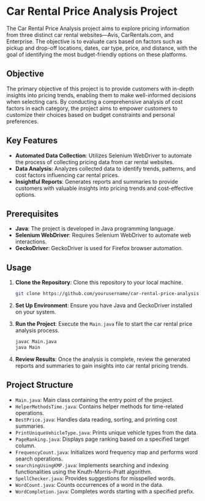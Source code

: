 # Car Rental Price Analysis Project

The Car Rental Price Analysis project aims to explore pricing information from three distinct car rental websites—Avis, CarRentals.com, and Enterprise. The objective is to evaluate cars based on factors such as pickup and drop-off locations, dates, car type, price, and distance, with the goal of identifying the most budget-friendly options on these platforms.

## Objective

The primary objective of this project is to provide customers with in-depth insights into pricing trends, enabling them to make well-informed decisions when selecting cars. By conducting a comprehensive analysis of cost factors in each category, the project aims to empower customers to customize their choices based on budget constraints and personal preferences.

## Key Features

- **Automated Data Collection**: Utilizes Selenium WebDriver to automate the process of collecting pricing data from car rental websites.
- **Data Analysis**: Analyzes collected data to identify trends, patterns, and cost factors influencing car rental prices.
- **Insightful Reports**: Generates reports and summaries to provide customers with valuable insights into pricing trends and cost-effective options.

## Prerequisites

- **Java**: The project is developed in Java programming language.
- **Selenium WebDriver**: Requires Selenium WebDriver to automate web interactions.
- **GeckoDriver**: GeckoDriver is used for Firefox browser automation.

## Usage

1. **Clone the Repository**: Clone this repository to your local machine.

    ```bash
    git clone https://github.com/yourusername/car-rental-price-analysis.git
    ```

2. **Set Up Environment**: Ensure you have Java and GeckoDriver installed on your system.

3. **Run the Project**: Execute the `Main.java` file to start the car rental price analysis process.

    ```bash
    javac Main.java
    java Main
    ```

4. **Review Results**: Once the analysis is complete, review the generated reports and summaries to gain insights into car rental pricing trends.

## Project Structure

- `Main.java`: Main class containing the entry point of the project.
- `HelperMethodsTime.java`: Contains helper methods for time-related operations.
- `BestPrice.java`: Handles data reading, sorting, and printing cost summaries.
- `PrintUniqueVehicleType.java`: Prints unique vehicle types from the data.
- `PageRanking.java`: Displays page ranking based on a specified target column.
- `FrequencyCount.java`: Initializes word frequency map and performs word search operations.
- `searchingUsingKMP.java`: Implements searching and indexing functionalities using the Knuth-Morris-Pratt algorithm.
- `SpellChecker.java`: Provides suggestions for misspelled words.
- `WordCount.java`: Counts occurrences of a word in the data.
- `WordCompletion.java`: Completes words starting with a specified prefix.
